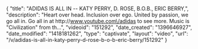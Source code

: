 {
    "title": "ADIDAS IS ALL IN -- KATY PERRY, D. ROSE, B.O.B., ERIC BERRY,",
    "description": "Heart over head. Inclusion over ego. United by passion, we go all in. Go all in at http:\/\/www.youtube.com\/adidas to see more. Music is \"Civilization\" from th...",
    "videoid": "151292",
    "date_created": "1396646927",
    "date_modified": "1418181262",
    "type": "captivate",
    "layout": "video",
    "url": "\/v\/adidas-is-all-in-katy-perry-d-rose-b-o-b-eric-berry\/151292"
}